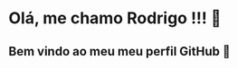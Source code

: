 # Olá, me chamo Rodrigo !!! 👋
## Bem vindo ao meu meu perfil GitHub 👋

<!--
**rdzw/rdzw** is a ✨ _special_ ✨ repository because its `README.md` (this file) appears on your GitHub profile.

Here are some ideas to get you started:

- Linguagem Principal: Python 🐍

- Status: Estudando e Aprendendo 📚

- Interesses:Python, Dados, SQL, JavaScript, React, Node.js

Este perfil é um espaço onde compartilho meus projetos e meu aprendizado contínuo em Python e outras tecnologias, como SQL, JavaScript, React e Node.js. Estou sempre em busca de novos desafios e oportunidades de aprendizado, e estou aberto a colaborações e contribuições em projetos interessantes. Sinta-se à vontade para explorar meus repositórios e entrar em contato se você compartilha interesses similares ou deseja colaborar em algum projeto em conjunto! 😊🚀

- 📫 Meu Linkedin: <a href="https://www.linkedin.com/in/rodrigo-souza-859131115/">Linkedin</a>
